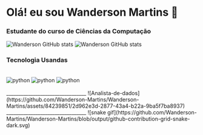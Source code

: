 # Olá! eu sou Wanderson Martins 👋
### Estudante do curso de Ciências da Computação
![Wanderson GitHub stats](https://github-readme-stats.vercel.app/api?username=Wanderson-Martins&theme=blue-green)
![Wanderson GitHub stats](https://github-readme-stats.vercel.app/api/top-langs/?username=Wanderson-Martins&theme=blue-green)
### Tecnologia Usandas 
<div style="display: inline_block"></br>
<img align="center" alt="python" src= "https://img.shields.io/badge/Python-14354C?style=for-the-badge&logo=python&logoColor=white" />
<img align="center" alt="python" src= "https://img.shields.io/badge/MySQL-005C84?style=for-the-badge&logo=mysql&logoColor=white" />
<img align="center" alt="python" src= "https://img.shields.io/badge/Microsoft_Excel-217346?style=for-the-badge&logo=microsoft-excel&logoColor=white" />
</div></br>
_________________________________
![Analista-de-dados](https://github.com/Wanderson-Martins/Wanderson-Martins/assets/84239851/2d962e3d-2877-43a4-b22a-9ba5f7ba8937)
_________________________________
![snake gif](https://github.com/Wanderson-Martins/Wanderson-Martins/blob/output/github-contribution-grid-snake-dark.svg)
